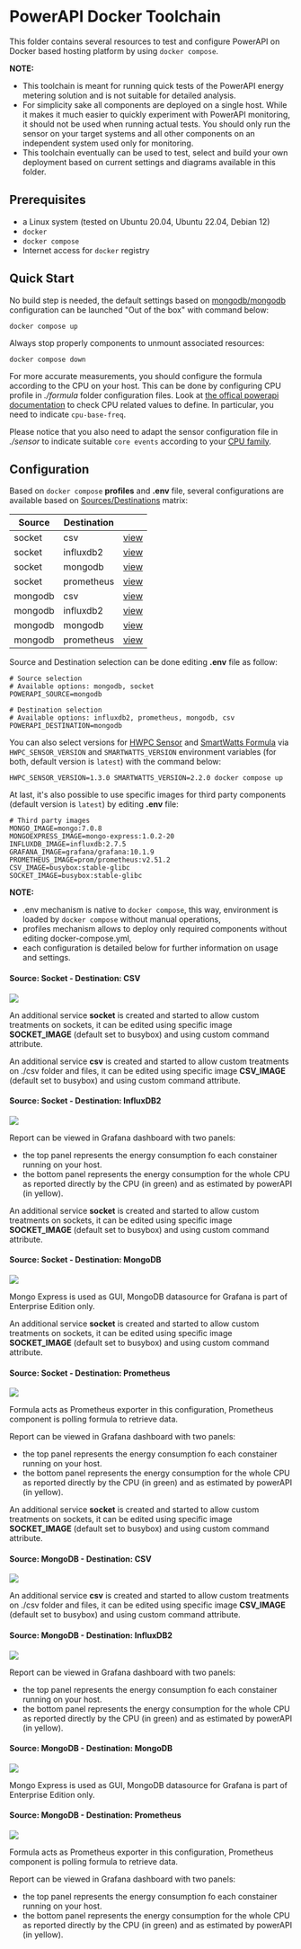# PowerAPI Docker Toolchain

This folder contains several resources to test and configure PowerAPI on Docker based hosting platform by using `docker compose`.


**NOTE:**
* This toolchain is meant for running quick tests
  of the PowerAPI energy metering solution
  and is not suitable for detailed analysis.
* For simplicity sake all components are deployed on a single host.
  While it makes it much easier to quickly experiment with PowerAPI monitoring,
  it should not be used when running actual tests. You should only run the sensor
  on your target systems and all other components on an independent system
  used only for monitoring.
* This toolchain eventually can be used to test, select and build your own deployment
  based on current settings and diagrams available in this folder.

## Prerequisites

* a Linux system (tested on Ubuntu 20.04, Ubuntu 22.04, Debian 12)
* `docker`
* `docker compose` 
* Internet access for `docker` registry

## Quick Start

No build step is needed, the default settings based on [mongodb/mongodb](#mongodb_mongodb) configuration can be launched "Out  of the box" with command below:

```
docker compose up
```

Always stop properly components to unmount associated resources:

```
docker compose down
```

For more accurate measurements, you should configure the formula according to the CPU on your host. This can be done by configuring CPU profile in _./formula_ folder configuration files.
Look at [the offical powerapi documentation](https://powerapi.org/reference/formulas/smartwatts/#parameters) to check CPU related values to define. In particular, you need to indicate `cpu-base-freq`.

Please notice that you also need to adapt the sensor configuration file in _./sensor_ to indicate suitable `core events` according to your [CPU family](https://powerapi.org/reference/sensors/hwpc-sensor/#events).   

## Configuration

Based on `docker compose` **profiles** and **.env** file, several configurations are available based on [Sources/Destinations](https://powerapi.org/reference/database/sources_destinations/) matrix:

| Source  | Destination |                             |
|---------|-------------|-----------------------------|
| socket  | csv         | [view](#socket_csv)         |
| socket  | influxdb2   | [view](#socket_influxdb2)   |
| socket  | mongodb     | [view](#socket_mongodb)     |
| socket  | prometheus  | [view](#socket_prometheus)  |
| mongodb | csv         | [view](#mongodb_csv)        |
| mongodb | influxdb2   | [view](#mongodb_influxdb2)  |
| mongodb | mongodb     | [view](#mongodb_mongodb)    |
| mongodb | prometheus  | [view](#mongodb_prometheus) |

Source and Destination selection can be done editing **.env** file as follow:
```properties
# Source selection
# Available options: mongodb, socket
POWERAPI_SOURCE=mongodb

# Destination selection
# Available options: influxdb2, prometheus, mongodb, csv
POWERAPI_DESTINATION=mongodb
```

You can also select versions for [HWPC Sensor](https://powerapi.org/reference/sensors/hwpc-sensor/) and [SmartWatts Formula](https://powerapi.org/reference/formulas/smartwatts/) via `HWPC_SENSOR_VERSION` and `SMARTWATTS_VERSION` environment variables (for both, default version is `latest`) with the command below:

```
HWPC_SENSOR_VERSION=1.3.0 SMARTWATTS_VERSION=2.2.0 docker compose up
```


At last, it's also possible to use specific images for third party components (default version is `latest`) by editing **.env** file:
```properties
# Third party images
MONGO_IMAGE=mongo:7.0.8
MONGOEXPRESS_IMAGE=mongo-express:1.0.2-20
INFLUXDB_IMAGE=influxdb:2.7.5
GRAFANA_IMAGE=grafana/grafana:10.1.9
PROMETHEUS_IMAGE=prom/prometheus:v2.51.2
CSV_IMAGE=busybox:stable-glibc
SOCKET_IMAGE=busybox:stable-glibc
```

**NOTE:**
* .env mechanism is native to `docker compose`, this way, environment is loaded by `docker compose`
  without manual operations,
* profiles mechanism allows to deploy only required components without editing docker-compose.yml,
* each configuration is detailed below for further information on usage and settings.

#### <a name="socket_csv"></a> Source: Socket - Destination: CSV

<!--
@startuml plantuml/socket_csv
actor user
package host {
cloud {
    component sensor
    component formula
    component csv
    component socket
  }
  folder "./csv" as csv_folder
  file "./sensor/hwpc-socket.json" as sensor_conf
  file "./formula/smartwatts-socket-csv.json" as formula_conf
}
sensor <-[#black,dashed]- sensor_conf
formula <-[#black,dashed]- formula_conf

formula <-[#red]- sensor
formula <-[#black]- socket

csv_folder <-[#blue]- formula

csv_folder <-[#black]- csv
csv <-[#black]- csv_folder

user <-[#black]- csv_folder
@enduml
-->

![](./plantuml/socket_csv.svg)

An additional service **socket** is created and started to allow custom treatments on sockets, it can be edited using specific image **SOCKET_IMAGE** (default set to busybox) and using custom command attribute.

An additional service **csv** is created and started to allow custom treatments on ./csv folder and files, it can be edited using specific image **CSV_IMAGE** (default set to busybox) and using custom command attribute.


#### <a name="socket_influxdb2"></a> Source: Socket - Destination: InfluxDB2

<!--
@startuml plantuml/socket_influxdb2
actor user
actor user
package host {
cloud {
    component sensor
    component formula
    component socket
    component influxdb2
    component grafana
  }
  file "./sensor/hwpc-socket.json" as sensor_conf
  file "./formula/smartwatts-socket-influxdb2.json" as formula_conf
  file "./grafana/dashboards.yml\n./grafana/datasource-influxdb2.yml\n./grafana/power-api-influxdb2.json" as grafana_conf
}
sensor <-[#black,dashed]- sensor_conf
formula <-[#black,dashed]- formula_conf
grafana <-[#black,dashed]- grafana_conf

formula <-[#red]- sensor
formula <-[#black]- socket

influxdb2 <-[#blue]- formula

grafana <-[#black]- influxdb2

user <-[#black]- grafana : http://localhost:3000
user <-[#black]- influxdb2 : http://localhost:8086
@enduml
-->

![](./plantuml/socket_influxdb2.svg)

Report can be viewed in Grafana dashboard with two panels:
* the top panel  represents the energy consumption fo each constainer running on your host.
* the bottom panel represents the energy consumption for the whole CPU as reported directly by the CPU (in green) and as estimated by powerAPI (in yellow).

An additional service **socket** is created and started to allow custom treatments on sockets, it can be edited using specific image **SOCKET_IMAGE** (default set to busybox) and using custom command attribute.

#### <a name="socket_mongodb"></a> Source: Socket - Destination: MongoDB

<!--
@startuml plantuml/socket_mongodb
actor user
package host {
cloud {
    component sensor
    component formula
    component socket
    component mongodb
    component mongo_express
  }
  file "./sensor/hwpc-socket.json" as sensor_conf
  file "./formula/smartwatts-socket-mongodb.json" as formula_conf
}
sensor <-[#black,dashed]- sensor_conf
formula <-[#black,dashed]- formula_conf

formula <-[#red]- sensor
formula <-[#black]- socket

mongodb <-[#blue]- formula

mongo_express <-[#black]- mongodb

user <-[#black]- mongo_express : http://localhost:8081
@enduml
-->

![](./plantuml/socket_mongodb.svg)

Mongo Express is used as GUI, MongoDB datasource for Grafana is part of Enterprise Edition only.

An additional service **socket** is created and started to allow custom treatments on sockets, it can be edited using specific image **SOCKET_IMAGE** (default set to busybox) and using custom command attribute.

#### <a name="socket_prometheus"></a> Source: Socket - Destination: Prometheus

<!--
@startuml plantuml/socket_prometheus
actor user
package host {
cloud {
    component sensor
    component formula
    component socket
    component prometheus
    component grafana
  }
  file "./sensor/hwpc-socket.json" as sensor_conf
  file "./formula/smartwatts-socket-prometheus.json" as formula_conf
  file "./prometheus/prometheus.yml" as prometheus_conf
  file "./grafana/dashboards.yml\n./grafana/datasource-prometheus.yml\n./grafana/power-api-prometheus.json" as grafana_conf
}
sensor <-[#black,dashed]- sensor_conf
formula <-[#black,dashed]- formula_conf
grafana <-[#black,dashed]- grafana_conf
prometheus <-[#black,dashed]- prometheus_conf

formula <-[#red]- sensor
formula <-[#black]- socket

prometheus <-[#blue]- formula

grafana <-[#black]- prometheus

user <-[#black]- grafana : http://localhost:3000
user <-[#black]- prometheus : http://localhost:9090
@enduml
-->

![](./plantuml/socket_prometheus.svg)

Formula acts as Prometheus exporter in this configuration, Prometheus component is polling formula to retrieve data.

Report can be viewed in Grafana dashboard with two panels:
* the top panel  represents the energy consumption fo each constainer running on your host.
* the bottom panel represents the energy consumption for the whole CPU as reported directly by the CPU (in green) and as estimated by powerAPI (in yellow).

An additional service **socket** is created and started to allow custom treatments on sockets, it can be edited using specific image **SOCKET_IMAGE** (default set to busybox) and using custom command attribute.

#### <a name="mongodb_csv"></a> Source: MongoDB - Destination: CSV

<!--
@startuml plantuml/mongodb_csv
actor user
package host {
cloud {
    component sensor
    component formula
    component csv
    component mongodb
    component mongo_express
  }
  folder "./csv" as csv_folder
  file "./sensor/hwpc-mongodb.json" as sensor_conf
  file "./formula/smartwatts-mongodb-csv.json" as formula_conf
}
sensor <-[#black,dashed]- sensor_conf
formula <-[#black,dashed]- formula_conf

mongodb <-[#red]- sensor

formula <-[#blue]- mongodb
csv_folder <-[#blue]- formula

csv_folder <-[#black]- csv
csv <-[#black]- csv_folder

mongo_express <-[#black]- mongodb

user <-[#black]- csv_folder
user <-[#black]- mongo_express : http://localhost:8081
@enduml
-->

![](./plantuml/mongodb_csv.svg)

An additional service **csv** is created and started to allow custom treatments on ./csv folder and files, it can be edited using specific image **CSV_IMAGE** (default set to busybox) and using custom command attribute.

#### <a name="mongodb_influxdb2"></a> Source: MongoDB - Destination: InfluxDB2

<!--
@startuml plantuml/mongodb_influxdb2
actor user
package host {
cloud {
    component sensor
    component formula
    component mongodb
    component mongo_express
    component influxdb2
    component grafana
  }
  file "./sensor/hwpc-mongodb.json" as sensor_conf
  file "./formula/smartwatts-mongodb-influxdb2.json" as formula_conf
  file "./grafana/dashboards.yml\n./grafana/datasource-influxdb2.yml\n./grafana/power-api-influxdb2.json" as grafana_conf
}
sensor <-[#black,dashed]- sensor_conf
formula <-[#black,dashed]- formula_conf
grafana <-[#black,dashed]- grafana_conf

mongodb <-[#red]- sensor

formula <-[#blue]- mongodb
influxdb2 <-[#blue]- formula

grafana <-[#black]- influxdb2

mongo_express <-[#black]- mongodb

user <-[#black]- mongo_express : http://localhost:8081
user <-[#black]- grafana : http://localhost:3000
user <-[#black]- influxdb2 : http://localhost:8086
@enduml
-->

![](./plantuml/mongodb_influxdb2.svg)

Report can be viewed in Grafana dashboard with two panels:
* the top panel  represents the energy consumption fo each constainer running on your host.
* the bottom panel represents the energy consumption for the whole CPU as reported directly by the CPU (in green) and as estimated by powerAPI (in yellow).

#### <a name="mongodb_mongodb"></a> Source: MongoDB - Destination: MongoDB

<!--
@startuml plantuml/mongodb_mongodb
actor user
package host {
cloud {
    component sensor
    component formula
    component mongodb
    component mongo_express
  }
  file "./sensor/hwpc-mongodb.json" as sensor_conf
  file "./formula/smartwatts-mongodb-mongodb.json" as formula_conf
}
sensor <-[#black,dashed]- sensor_conf
formula <-[#black,dashed]- formula_conf

mongodb <-[#red]- sensor

formula <-[#blue]- mongodb
mongodb <-[#blue]- formula

mongo_express <-[#black]- mongodb

user <-[#black]- mongo_express : http://localhost:8081
@enduml
-->

![](./plantuml/mongodb_mongodb.svg)

Mongo Express is used as GUI, MongoDB datasource for Grafana is part of Enterprise Edition only.

#### <a name="mongodb_prometheus"></a> Source: MongoDB - Destination: Prometheus

<!--
@startuml plantuml/mongodb_prometheus
actor user
package host {
cloud {
    component sensor
    component formula
    component mongodb
    component mongo_express
    component prometheus
    component grafana
  }
  file "./sensor/hwpc-mongodb.json" as sensor_conf
  file "./formula/smartwatts-mongodb-prometheus.json" as formula_conf
  file "./prometheus/prometheus.yml" as prometheus_conf
  file "./grafana/dashboards.yml\n./grafana/datasource-prometheus.yml\n./grafana/power-api-prometheus.json" as grafana_conf
}
sensor <-[#black,dashed]- sensor_conf
formula <-[#black,dashed]- formula_conf
grafana <-[#black,dashed]- grafana_conf
prometheus <-[#black,dashed]- prometheus_conf

mongodb <-[#red]- sensor

formula <-[#blue]- mongodb
prometheus <-[#blue]- formula

grafana <-[#black]- prometheus

mongo_express <-[#black]- mongodb

user <-[#black]- mongo_express : http://localhost:8081
user <-[#black]- grafana : http://localhost:3000
user <-[#black]- prometheus : http://localhost:9090
@enduml
-->

![](./plantuml/mongodb_prometheus.svg)

Formula acts as Prometheus exporter in this configuration, Prometheus component is polling formula to retrieve data.

Report can be viewed in Grafana dashboard with two panels:
* the top panel  represents the energy consumption fo each constainer running on your host.
* the bottom panel represents the energy consumption for the whole CPU as reported directly by the CPU (in green) and as estimated by powerAPI (in yellow).
